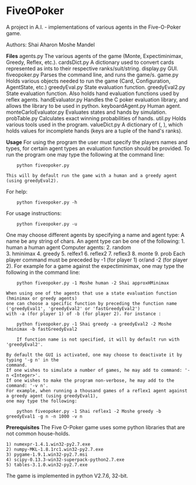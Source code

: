 # FiveOPoker
A project in A.I. - implementations of various agents in the Five-O-Poker game.

Authors:
	Shai Aharon
	Moshe Mandel

****Files****
agents.py				The various agents of the game (Monte, Expectiminimax, Greedy, Reflex, etc.).
cardsDict.py			A dictionary used to convert cards represented as ints to their respective ranks/suit/string.
display.py				GUI.
fiveopoker.py			Parses the command line, and runs the game/s.
game.py					Holds various objects needed to run the game (Card, Configuration, AgentState, etc.)
greedyEval.py			State evaluation function.
greedyEval2.py			State evaluation function. Also holds hand evaluation functions used by reflex agents.
handEvaluator.py		Handles the C poker evaluation library, and allows the library to be used in python.
keyboardAgent.py		Human agent.
monteCarloEvaluator.py	Evaluates states and hands by simulation.
probTable.py			Calculates exact winning probabilities of hands.
util.py					Holds various tools used in the program.
valueDict.py			A dictionary of (<tuple>, <int>), which holds values for incomplete hands (keys are a tuple of the hand's ranks).


****Usage****
For using the program the user must specify the players names and types, for certain agent types an evaluation function
should be provided.
To run the program one may type the following at the command line:
		
		python fiveopoker.py

	This will by default run the game with a human and a greedy agent (using greedyEval2).
For help:
		
		python fiveopoker.py -h

For usage instructions:
		
		python fiveopoker.py -u

One may choose different agents by specifying a name and agent type:
	A name be any string of chars.
	An agent type can be one of the following:
		1. human				a human agent
		Computer agents:
		2. random				
		3. hminimax
		4. greedy
		5. relfex1
		6. reflex2
		7. reflex3
		8. monte
		9. prob
	Each player command must be preceded by -1 (for player 1) or/and -2 (for player 2).
	For example for a game against the expectiminimax, one may type the following in the command line:
		
		python fiveopoker.py -1 Moshe human -2 Shai approxHMinimax
	
	When using one of the agents that use a state evaluation function (hminimax or greedy agents)
	one can choose a specific function by preceding the function name ('greedyEval1', 'greedyEval2' or 'fastGreedyEval2')
	with -a (for player 1) of -b (for player 2). For instance :
		
		python fiveopoker.py -1 Shai greedy -a greedyEval2 -2 Moshe hminimax -b fastGreedyEval2

		If function name is not specified, it will by default run with 'greedyEval2'.

	By default the GUI is activated, one may choose to deactivate it by typing '-g n' in the
	command.
	If one wishes to simulate a number of games, he may add to command: '-n <Integer>'.
	If one wishes to make the program non-verbose, he may add to the command: '-v n'.
	For example, when running a thousand games of a reflex1 agent against a greedy agent (using greedyEval1),
	one may type the following:
		
		python fiveopoker.py -1 Shai reflex1 -2 Moshe greedy -b greedyEval1 -g n -n 1000 -v n

****Prerequisites****
The Five O-Poker game uses some python libraries that are not common house-holds.

	1) numexpr-1.4.1.win32-py2.7.exe
	2) numpy-MKL-1.8.1rc1.win32-py2.7.exe
	3) pygame-1.9.1.win32-py2.7.msi
	4) scipy-0.13.3-win32-superpack-python2.7.exe
	5) tables-3.1.0.win32-py2.7.exe
The game is implemented in python V2.7.6, 32-bit.
